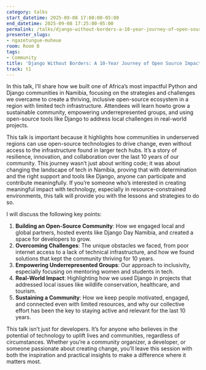 ```yaml
---
category: talks
start_datetime: 2025-09-08 17:00:00-05:00
end_datetime: 2025-09-08 17:25:00-05:00
permalink: /talks/django-without-borders-a-10-year-journey-of-open-source-impact-in-namibia/
presenter_slugs:
- ngazetungue-muheue
room: Room B
tags:
- Community
title: 'Django Without Borders: A 10-Year Journey of Open Source Impact in Namibia'
track: t1
---
```


In this talk, I’ll share how we built one of Africa’s most impactful Python and Django communities in Namibia, focusing on the strategies and challenges we overcame to create a thriving, inclusive open-source ecosystem in a region with limited tech infrastructure. Attendees will learn howto grow a sustainable community, empowering underrepresented groups, and using open-source tools like Django to address local challenges in real-world projects.

This talk is important because it highlights how communities in underserved regions can use open-source technologies to drive change, even without access to the infrastructure found in larger tech hubs. It’s a story of resilience, innovation, and collaboration over the last 10 years of our community. This journey wasn’t just about writing code; it was about changing the landscape of tech in Namibia, proving that with determination and the right support and tools like Django, anyone can participate and contribute meaningfully. If you’re someone who’s interested in creating meaningful impact with technology, especially in resource-constrained environments, this talk will provide you with the lessons and strategies to do so.

I will discuss the following key points:

1. **Building an Open-Source Community**: How we engaged local and global partners, hosted events like Django Day Namibia, and created a space for developers to grow.
2. **Overcoming Challenges**: The unique obstacles we faced, from poor internet access to a lack of technical infrastructure, and how we found solutions that kept the community thriving for 10 years.
3. **Empowering Underrepresented Groups**: Our approach to inclusivity, especially focusing on mentoring women and students in tech.
4. **Real-World Impact**: Highlighting how we used Django in projects that addressed local issues like wildlife conservation, healthcare, and tourism.
5. **Sustaining a Community**: How we keep people motivated, engaged, and connected even with limited resources, and why our collective effort has been the key to staying active and relevant for the last 10 years.

This talk isn’t just for developers. It’s for anyone who believes in the potential of technology to uplift lives and communities, regardless of circumstances. Whether you’re a community organizer, a developer, or someone passionate about creating change, you’ll leave this session with both the inspiration and practical insights to make a difference where it matters most.